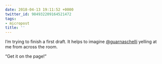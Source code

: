 ```yaml
---
date: 2018-04-13 19:11:52 +0000
twitter_id: 984932209164521472
tags:
- micropost
title: ''
---
```


I’m trying to finish a first draft. It helps to imagine [@guarnaschelli](https://twitter.com/guarnaschelli) yelling at me from across the room.

“Get it on the page!”
